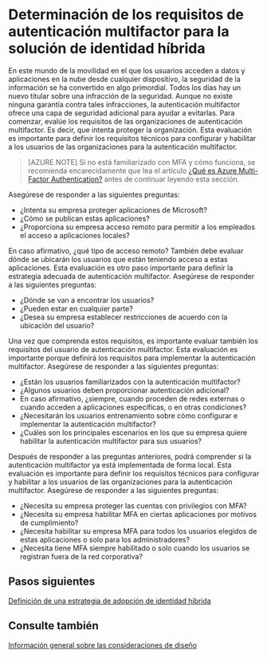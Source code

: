<properties
	pageTitle="Consideraciones sobre el diseño de identidad híbrida de Azure Active Directory: determinación de los requisitos de autenticación multifactor| Microsoft Azure"
	description="Con el control de acceso condicional, Azure Active Directory comprueba las condiciones específicas que se eligen al autenticar al usuario y antes de permitirle acceso a la aplicación. Si se cumplen las condiciones, el usuario queda autenticado y se le permite el acceso a la aplicación."
	documentationCenter=""
	services="active-directory"
	authors="femila"
	manager="billmath"
	editor=""/>

<tags
	ms.service="active-directory"
	ms.devlang="na"
	ms.topic="article"
    ms.tgt_pltfrm="na"
    ms.workload="identity" 
	ms.date="12/07/2015"
	ms.author="billmath"/>

# Determinación de los requisitos de autenticación multifactor para la solución de identidad híbrida

En este mundo de la movilidad en el que los usuarios acceden a datos y aplicaciones en la nube desde cualquier dispositivo, la seguridad de la información se ha convertido en algo primordial. Todos los días hay un nuevo titular sobre una infracción de la seguridad. Aunque no existe ninguna garantía contra tales infracciones, la autenticación multifactor ofrece una capa de seguridad adicional para ayudar a evitarlas. Para comenzar, evalúe los requisitos de las organizaciones de autenticación multifactor. Es decir, que intenta proteger la organización. Esta evaluación es importante para definir los requisitos técnicos para configurar y habilitar a los usuarios de las organizaciones para la autenticación multifactor.

>[AZURE.NOTE]
Si no está familiarizado con MFA y cómo funciona, se recomienda encarecidamente que lea el artículo [¿Qué es Azure Multi-Factor Authentication?](../multi-factor-authentication/multi-factor-authentication.md) antes de continuar leyendo esta sección.

Asegúrese de responder a las siguientes preguntas:

- ¿Intenta su empresa proteger aplicaciones de Microsoft? 
- ¿Cómo se publican estas aplicaciones?
- ¿Proporciona su empresa acceso remoto para permitir a los empleados el acceso a aplicaciones locales?

En caso afirmativo, ¿qué tipo de acceso remoto? También debe evaluar dónde se ubicarán los usuarios que están teniendo acceso a estas aplicaciones. Esta evaluación es otro paso importante para definir la estrategia adecuada de autenticación multifactor. Asegúrese de responder a las siguientes preguntas:

- ¿Dónde se van a encontrar los usuarios?
- ¿Pueden estar en cualquier parte?
- ¿Desea su empresa establecer restricciones de acuerdo con la ubicación del usuario?

Una vez que comprenda estos requisitos, es importante evaluar también los requisitos del usuario de autenticación multifactor. Esta evaluación es importante porque definirá los requisitos para implementar la autenticación multifactor. Asegúrese de responder a las siguientes preguntas:

- ¿Están los usuarios familiarizados con la autenticación multifactor?
- ¿Algunos usuarios deben proporcionar autenticación adicional?  
 - En caso afirmativo, ¿siempre, cuando proceden de redes externas o cuando acceden a aplicaciones específicas, o en otras condiciones?
- ¿Necesitarán los usuarios entrenamiento sobre cómo configurar e implementar la autenticación multifactor?
- ¿Cuáles son los principales escenarios en los que su empresa quiere habilitar la autenticación multifactor para sus usuarios?

Después de responder a las preguntas anteriores, podrá comprender si la autenticación multifactor ya está implementada de forma local. Esta evaluación es importante para definir los requisitos técnicos para configurar y habilitar a los usuarios de las organizaciones para la autenticación multifactor. Asegúrese de responder a las siguientes preguntas:

- ¿Necesita su empresa proteger las cuentas con privilegios con MFA?
- ¿Necesita su empresa habilitar MFA en ciertas aplicaciones por motivos de cumplimiento?
- ¿Necesita habilitar su empresa MFA para todos los usuarios elegidos de estas aplicaciones o solo para los administradores?
- ¿Necesita tiene MFA siempre habilitado o solo cuando los usuarios se registran fuera de la red corporativa?


## Pasos siguientes
[Definición de una estrategia de adopción de identidad híbrida](active-directory-hybrid-identity-design-considerations-identity-adoption-strategy.md)


## Consulte también
[Información general sobre las consideraciones de diseño](active-directory-hybrid-identity-design-considerations-overview.md)

<!---HONumber=AcomDC_0204_2016-->